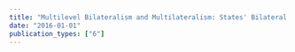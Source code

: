 ```yaml
---
title: "Multilevel Bilateralism and Multilateralism: States' Bilateral and Multilateral Fisheries Treaties and Their Secretariats"
date: "2016-01-01"
publication_types: ["6"]
---
```


